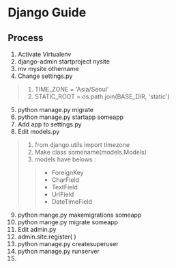# Django Guide

## Process

1. Activate Virtualenv
2. django-admin startproject nysite
3. mv mysite othername
4. Change settings.py 
> 1. TIME_ZONE = 'Asia/Seoul'
> 2. STATIC_ROOT = os.path.join(BASE\_DIR, 'static')
5. python manage.py migrate
6. python manage.py startapp someapp
7. Add app to settings.py
8. Edit models.py
> 1. from django.utils import timezone
> 2. Make class somename(models.Models)
> 3. models have belows :
>> * ForeignKey
>> * CharField
>> * TextField
>> * UrlField
>> * DateTimeField
9. python mange.py makemigrations someapp
10. python mange.py migrate someapp
11. Edit admin.py
12. admin.site.register( )
13. python manage.py createsuperuser
14. python manage.py runserver
15. 